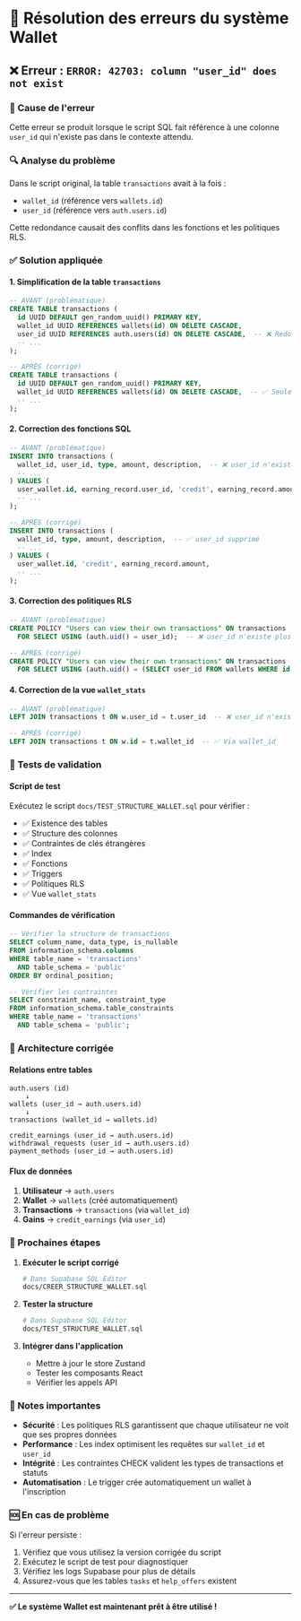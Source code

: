 # 🔧 Résolution des erreurs du système Wallet

## ❌ Erreur : `ERROR: 42703: column "user_id" does not exist`

### 🎯 Cause de l'erreur
Cette erreur se produit lorsque le script SQL fait référence à une colonne `user_id` qui n'existe pas dans le contexte attendu.

### 🔍 Analyse du problème
Dans le script original, la table `transactions` avait à la fois :
- `wallet_id` (référence vers `wallets.id`)
- `user_id` (référence vers `auth.users.id`)

Cette redondance causait des conflits dans les fonctions et les politiques RLS.

### ✅ Solution appliquée

#### 1. **Simplification de la table `transactions`**
```sql
-- AVANT (problématique)
CREATE TABLE transactions (
  id UUID DEFAULT gen_random_uuid() PRIMARY KEY,
  wallet_id UUID REFERENCES wallets(id) ON DELETE CASCADE,
  user_id UUID REFERENCES auth.users(id) ON DELETE CASCADE,  -- ❌ Redondant
  -- ...
);

-- APRÈS (corrigé)
CREATE TABLE transactions (
  id UUID DEFAULT gen_random_uuid() PRIMARY KEY,
  wallet_id UUID REFERENCES wallets(id) ON DELETE CASCADE,  -- ✅ Seule référence nécessaire
  -- ...
);
```

#### 2. **Correction des fonctions SQL**
```sql
-- AVANT (problématique)
INSERT INTO transactions (
  wallet_id, user_id, type, amount, description,  -- ❌ user_id n'existe plus
  -- ...
) VALUES (
  user_wallet.id, earning_record.user_id, 'credit', earning_record.amount,
  -- ...
);

-- APRÈS (corrigé)
INSERT INTO transactions (
  wallet_id, type, amount, description,  -- ✅ user_id supprimé
  -- ...
) VALUES (
  user_wallet.id, 'credit', earning_record.amount,
  -- ...
);
```

#### 3. **Correction des politiques RLS**
```sql
-- AVANT (problématique)
CREATE POLICY "Users can view their own transactions" ON transactions
  FOR SELECT USING (auth.uid() = user_id);  -- ❌ user_id n'existe plus

-- APRÈS (corrigé)
CREATE POLICY "Users can view their own transactions" ON transactions
  FOR SELECT USING (auth.uid() = (SELECT user_id FROM wallets WHERE id = wallet_id));  -- ✅ Via wallet_id
```

#### 4. **Correction de la vue `wallet_stats`**
```sql
-- AVANT (problématique)
LEFT JOIN transactions t ON w.user_id = t.user_id  -- ❌ user_id n'existe plus

-- APRÈS (corrigé)
LEFT JOIN transactions t ON w.id = t.wallet_id  -- ✅ Via wallet_id
```

### 🧪 Tests de validation

#### Script de test
Exécutez le script `docs/TEST_STRUCTURE_WALLET.sql` pour vérifier :
- ✅ Existence des tables
- ✅ Structure des colonnes
- ✅ Contraintes de clés étrangères
- ✅ Index
- ✅ Fonctions
- ✅ Triggers
- ✅ Politiques RLS
- ✅ Vue `wallet_stats`

#### Commandes de vérification
```sql
-- Vérifier la structure de transactions
SELECT column_name, data_type, is_nullable 
FROM information_schema.columns 
WHERE table_name = 'transactions' 
  AND table_schema = 'public'
ORDER BY ordinal_position;

-- Vérifier les contraintes
SELECT constraint_name, constraint_type 
FROM information_schema.table_constraints 
WHERE table_name = 'transactions' 
  AND table_schema = 'public';
```

### 🔄 Architecture corrigée

#### Relations entre tables
```
auth.users (id)
    ↓
wallets (user_id → auth.users.id)
    ↓
transactions (wallet_id → wallets.id)

credit_earnings (user_id → auth.users.id)
withdrawal_requests (user_id → auth.users.id)
payment_methods (user_id → auth.users.id)
```

#### Flux de données
1. **Utilisateur** → `auth.users`
2. **Wallet** → `wallets` (créé automatiquement)
3. **Transactions** → `transactions` (via `wallet_id`)
4. **Gains** → `credit_earnings` (via `user_id`)

### 🚀 Prochaines étapes

1. **Exécuter le script corrigé**
   ```bash
   # Dans Supabase SQL Editor
   docs/CREER_STRUCTURE_WALLET.sql
   ```

2. **Tester la structure**
   ```bash
   # Dans Supabase SQL Editor
   docs/TEST_STRUCTURE_WALLET.sql
   ```

3. **Intégrer dans l'application**
   - Mettre à jour le store Zustand
   - Tester les composants React
   - Vérifier les appels API

### 📝 Notes importantes

- **Sécurité** : Les politiques RLS garantissent que chaque utilisateur ne voit que ses propres données
- **Performance** : Les index optimisent les requêtes sur `wallet_id` et `user_id`
- **Intégrité** : Les contraintes CHECK valident les types de transactions et statuts
- **Automatisation** : Le trigger crée automatiquement un wallet à l'inscription

### 🆘 En cas de problème

Si l'erreur persiste :
1. Vérifiez que vous utilisez la version corrigée du script
2. Exécutez le script de test pour diagnostiquer
3. Vérifiez les logs Supabase pour plus de détails
4. Assurez-vous que les tables `tasks` et `help_offers` existent

---

**✅ Le système Wallet est maintenant prêt à être utilisé !**

